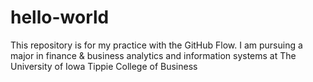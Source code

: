# hello-world
This repository is for my practice with the GitHub Flow.
I am pursuing a major in finance & business analytics and information systems at The University of Iowa Tippie College of Business
